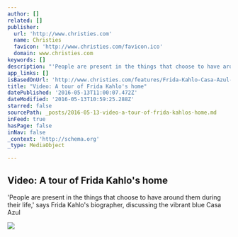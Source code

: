 ```yaml
---
author: []
related: []
publisher:
  url: 'http://www.christies.com'
  name: Christies
  favicon: 'http://www.christies.com/favicon.ico'
  domain: www.christies.com
keywords: []
description: "'People are present in the things that choose to have around them during their life,' says Frida Kahlo's biographer, discussing the vibrant blue Casa Azul"
app_links: []
isBasedOnUrl: 'http://www.christies.com/features/Frida-Kahlo-Casa-Azul-Tour-Video-7371-3.aspx?pid=en_homepage_row1_slot2_1'
title: "Video: A tour of Frida Kahlo's home"
datePublished: '2016-05-13T11:00:07.472Z'
dateModified: '2016-05-13T10:59:25.288Z'
starred: false
sourcePath: _posts/2016-05-13-video-a-tour-of-frida-kahlos-home.md
inFeed: true
hasPage: false
inNav: false
_context: 'http://schema.org'
_type: MediaObject

---
```

<article style=""><h1>Video: A tour of Frida Kahlo's home</h1><p>'People are present in the things that choose to have around them during their life,' says Frida Kahlo's biographer, discussing the vibrant blue Casa Azul</p><img src="http://cf.c.ooyala.com/UyMHJnMzE6D5gLrJCln7KB_ani6Uku5S/promo287337862" /></article>
